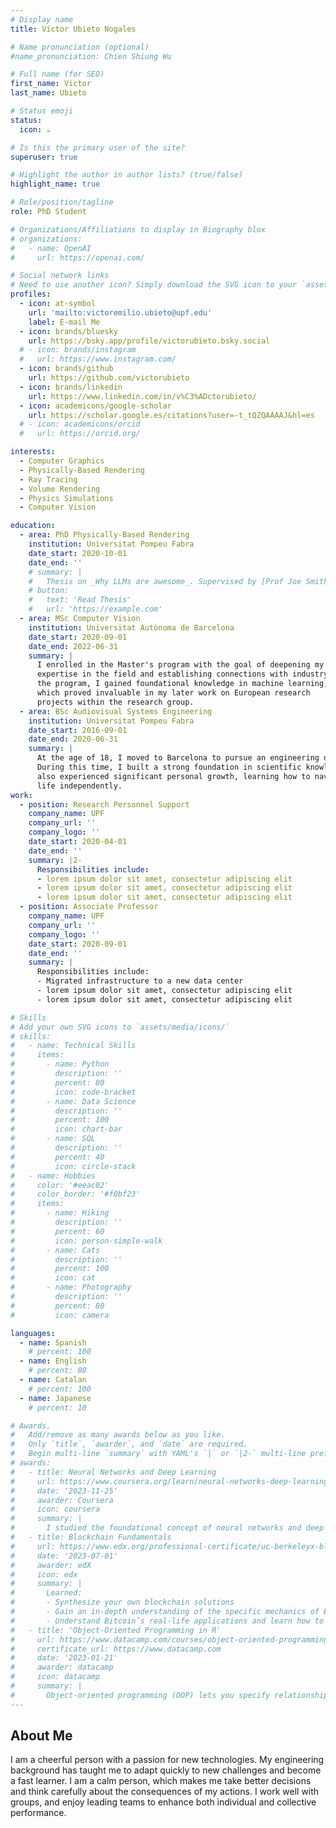 ```yaml
---
# Display name
title: Víctor Ubieto Nogales

# Name pronunciation (optional)
#name_pronunciation: Chien Shiung Wu

# Full name (for SEO)
first_name: Victor
last_name: Ubieto

# Status emoji
status:
  icon: ☕️

# Is this the primary user of the site?
superuser: true

# Highlight the author in author lists? (true/false)
highlight_name: true

# Role/position/tagline
role: PhD Student

# Organizations/Affiliations to display in Biography blox
# organizations:
#   - name: OpenAI
#     url: https://openai.com/

# Social network links
# Need to use another icon? Simply download the SVG icon to your `assets/media/icons/` folder.
profiles:
  - icon: at-symbol
    url: 'mailto:victoremilio.ubieto@upf.edu'
    label: E-mail Me
  - icon: brands/bluesky
    url: https://bsky.app/profile/victorubieto.bsky.social
  # - icon: brands/instagram
  #   url: https://www.instagram.com/
  - icon: brands/github
    url: https://github.com/victorubieto
  - icon: brands/linkedin
    url: https://www.linkedin.com/in/v%C3%ADctorubieto/
  - icon: academicons/google-scholar
    url: https://scholar.google.es/citations?user=-t_tQZQAAAAJ&hl=es
  # - icon: academicons/orcid
  #   url: https://orcid.org/

interests:
  - Computer Graphics
  - Physically-Based Rendering
  - Ray Tracing
  - Volume Rendering
  - Physics Simulations
  - Computer Vision

education:
  - area: PhD Physically-Based Rendering
    institution: Universitat Pompeu Fabra
    date_start: 2020-10-01
    date_end: ''
    # summary: |
    #   Thesis on _Why LLMs are awesome_. Supervised by [Prof Joe Smith](https://example.com). Presented papers at 5 IEEE conferences with the contributions being published in 2 Springer journals.
    # button:
    #   text: 'Read Thesis'
    #   url: 'https://example.com'
  - area: MSc Computer Vision
    institution: Universitat Autònoma de Barcelona
    date_start: 2020-09-01
    date_end: 2022-06-31
    summary: |
      I enrolled in the Master's program with the goal of deepening my
      expertise in the field and establishing connections with industry. During
      the program, I gained foundational knowledge in machine learning,
      which proved invaluable in my later work on European research
      projects within the research group.
  - area: BSc Audiovisual Systems Engineering
    institution: Universitat Pompeu Fabra
    date_start: 2016-09-01
    date_end: 2020-06-31
    summary: |
      At the age of 18, I moved to Barcelona to pursue an engineering degree.
      During this time, I built a strong foundation in scientific knowledge and
      also experienced significant personal growth, learning how to navigate
      life independently.
work:
  - position: Research Personnel Support
    company_name: UPF
    company_url: ''
    company_logo: ''
    date_start: 2020-04-01
    date_end: ''
    summary: |2-
      Responsibilities include:
      - lorem ipsum dolor sit amet, consectetur adipiscing elit
      - lorem ipsum dolor sit amet, consectetur adipiscing elit
      - lorem ipsum dolor sit amet, consectetur adipiscing elit
  - position: Associate Professor
    company_name: UPF
    company_url: ''
    company_logo: ''
    date_start: 2020-09-01
    date_end: ''
    summary: |  
      Responsibilities include:
      - Migrated infrastructure to a new data center
      - lorem ipsum dolor sit amet, consectetur adipiscing elit
      - lorem ipsum dolor sit amet, consectetur adipiscing elit

# Skills
# Add your own SVG icons to `assets/media/icons/`
# skills:
#   - name: Technical Skills
#     items:
#       - name: Python
#         description: ''
#         percent: 80
#         icon: code-bracket
#       - name: Data Science
#         description: ''
#         percent: 100
#         icon: chart-bar
#       - name: SQL
#         description: ''
#         percent: 40
#         icon: circle-stack
#   - name: Hobbies
#     color: '#eeac02'
#     color_border: '#f0bf23'
#     items:
#       - name: Hiking
#         description: ''
#         percent: 60
#         icon: person-simple-walk
#       - name: Cats
#         description: ''
#         percent: 100
#         icon: cat
#       - name: Photography
#         description: ''
#         percent: 80
#         icon: camera

languages:
  - name: Spanish
    # percent: 100
  - name: English
    # percent: 80
  - name: Catalan
    # percent: 100
  - name: Japanese
    # percent: 10

# Awards.
#   Add/remove as many awards below as you like.
#   Only `title`, `awarder`, and `date` are required.
#   Begin multi-line `summary` with YAML's `|` or `|2-` multi-line prefix and indent 2 spaces below.
# awards:
#   - title: Neural Networks and Deep Learning
#     url: https://www.coursera.org/learn/neural-networks-deep-learning
#     date: '2023-11-25'
#     awarder: Coursera
#     icon: coursera
#     summary: |
#       I studied the foundational concept of neural networks and deep learning. By the end, I was familiar with the significant technological trends driving the rise of deep learning; build, train, and apply fully connected deep neural networks; implement efficient (vectorized) neural networks; identify key parameters in a neural network’s architecture; and apply deep learning to your own applications.
#   - title: Blockchain Fundamentals
#     url: https://www.edx.org/professional-certificate/uc-berkeleyx-blockchain-fundamentals
#     date: '2023-07-01'
#     awarder: edX
#     icon: edx
#     summary: |
#       Learned:
#       - Synthesize your own blockchain solutions
#       - Gain an in-depth understanding of the specific mechanics of Bitcoin
#       - Understand Bitcoin’s real-life applications and learn how to attack and destroy Bitcoin, Ethereum, smart contracts and Dapps, and alternatives to Bitcoin’s Proof-of-Work consensus algorithm
#   - title: 'Object-Oriented Programming in R'
#     url: https://www.datacamp.com/courses/object-oriented-programming-with-s3-and-r6-in-r
#     certificate_url: https://www.datacamp.com
#     date: '2023-01-21'
#     awarder: datacamp
#     icon: datacamp
#     summary: |
#       Object-oriented programming (OOP) lets you specify relationships between functions and the objects that they can act on, helping you manage complexity in your code. This is an intermediate level course, providing an introduction to OOP, using the S3 and R6 systems. S3 is a great day-to-day R programming tool that simplifies some of the functions that you write. R6 is especially useful for industry-specific analyses, working with web APIs, and building GUIs.
---
```


## About Me

I am a cheerful person with a passion for new technologies. My engineering background has taught me to adapt quickly to new challenges and become a fast learner. I am a calm person, which makes me take better decisions and think carefully about the consequences of my actions. I work well with groups, and enjoy leading teams to enhance both individual and collective performance.
